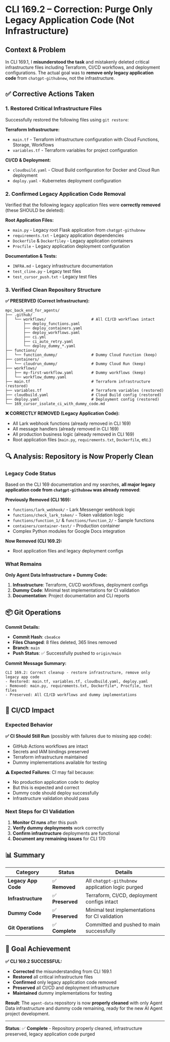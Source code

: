# CLI 169.2 – Correction: Purge Only Legacy Application Code (Not Infrastructure)

## Context & Problem
In CLI 169.1, I **misunderstood the task** and mistakenly deleted critical infrastructure files including Terraform, CI/CD workflows, and deployment configurations. The actual goal was to **remove only legacy application code** from `chatgpt-githubnew`, not the infrastructure.

## ✅ Corrective Actions Taken

### 1. **Restored Critical Infrastructure Files**
Successfully restored the following files using `git restore`:

**Terraform Infrastructure:**
- `main.tf` - Terraform infrastructure configuration with Cloud Functions, Storage, Workflows
- `variables.tf` - Terraform variables for project configuration

**CI/CD & Deployment:**
- `cloudbuild.yaml` - Cloud Build configuration for Docker and Cloud Run deployment
- `deploy.yaml` - Kubernetes deployment configuration

### 2. **Confirmed Legacy Application Code Removal**
Verified that the following legacy application files were **correctly removed** (these SHOULD be deleted):

**Root Application Files:**
- `main.py` - Legacy root Flask application from `chatgpt-githubnew`
- `requirements.txt` - Legacy application dependencies
- `Dockerfile` & `Dockerfiley` - Legacy application containers
- `Procfile` - Legacy application deployment configuration

**Documentation & Tests:**
- `INFRA.md` - Legacy infrastructure documentation
- `test_cline.py` - Legacy test files
- `test_cursor_push.txt` - Legacy test files

### 3. **Verified Clean Repository Structure**

**✅ PRESERVED (Correct Infrastructure):**
```
mpc_back_end_for_agents/
├── .github/
│   └── workflows/                    # All CI/CD workflows intact
│       ├── deploy_functions.yaml
│       ├── deploy_containers.yaml
│       ├── deploy_workflows.yaml
│       ├── ci.yml
│       ├── ci_auto_retry.yaml
│       └── deploy_dummy_*.yaml
├── functions/
│   └── function_dummy/               # Dummy Cloud Function (keep)
├── containers/
│   └── cloudrun_dummy/               # Dummy Cloud Run (keep)
├── workflows/
│   ├── my-first-workflow.yaml        # Dummy workflows (keep)
│   └── workflow_dummy.yaml
├── main.tf                           # Terraform infrastructure (restored)
├── variables.tf                      # Terraform variables (restored)
├── cloudbuild.yaml                   # Cloud Build config (restored)
├── deploy.yaml                       # Deployment config (restored)
└── 169_cursor_isolate_ci_with_dummy_code.md
```

**❌ CORRECTLY REMOVED (Legacy Application Code):**
- All Lark webhook functions (already removed in CLI 169)
- All message handlers (already removed in CLI 169)
- All production business logic (already removed in CLI 169)
- Root application files (`main.py`, `requirements.txt`, `Dockerfile`, etc.)

## 🔍 Analysis: Repository is Now Properly Clean

### Legacy Code Status
Based on the CLI 169 documentation and my searches, **all major legacy application code from `chatgpt-githubnew` was already removed**:

**Previously Removed (CLI 169):**
- `functions/lark_webhook/` - Lark Messenger webhook logic
- `functions/check_lark_token/` - Token validation logic
- `functions/function_1/` & `functions/function_2/` - Sample functions
- `containers/container-test/` - Production container
- Complex Python modules for Google Docs integration

**Now Removed (CLI 169.2):**
- Root application files and legacy deployment configs

### What Remains
**Only Agent Data Infrastructure + Dummy Code:**
1. **Infrastructure**: Terraform, CI/CD workflows, deployment configs
2. **Dummy Code**: Minimal test implementations for CI validation
3. **Documentation**: Project documentation and CLI reports

## 📦 Git Operations

**Commit Details:**
- **Commit Hash**: `cbea6ce`
- **Files Changed**: 8 files deleted, 365 lines removed
- **Branch**: `main`
- **Push Status**: ✅ Successfully pushed to `origin/main`

**Commit Message Summary:**
```
CLI 169.2: Correct cleanup - restore infrastructure, remove only legacy app code
- Restored: main.tf, variables.tf, cloudbuild.yaml, deploy.yaml
- Removed: main.py, requirements.txt, Dockerfile*, Procfile, test files
- Preserved: All CI/CD workflows and dummy implementations
```

## 🚀 CI/CD Impact

### Expected Behavior
**✅ CI Should Still Run** (possibly with failures due to missing app code):
- GitHub Actions workflows are intact
- Secrets and IAM bindings preserved
- Terraform infrastructure maintained
- Dummy implementations available for testing

**⚠️ Expected Failures**: CI may fail because:
- No production application code to deploy
- But this is expected and correct
- Dummy code should deploy successfully
- Infrastructure validation should pass

### Next Steps for CI Validation
1. **Monitor CI runs** after this push
2. **Verify dummy deployments** work correctly
3. **Confirm infrastructure** deployments are functional
4. **Document any remaining issues** for CLI 170

## 📊 Summary

| Category | Status | Details |
|----------|---------|---------|
| **Legacy App Code** | ✅ **Removed** | All `chatgpt-githubnew` application logic purged |
| **Infrastructure** | ✅ **Preserved** | Terraform, CI/CD, deployment configs intact |
| **Dummy Code** | ✅ **Preserved** | Minimal test implementations for CI validation |
| **Git Operations** | ✅ **Complete** | Committed and pushed to main successfully |

## 🎯 Goal Achievement

**✅ CLI 169.2 SUCCESSFUL:**
- **Corrected** the misunderstanding from CLI 169.1
- **Restored** all critical infrastructure files
- **Confirmed** only legacy application code removed
- **Preserved** all CI/CD and deployment infrastructure
- **Maintained** dummy implementations for testing

**Result**: The `agent-data` repository is now **properly cleaned** with only Agent Data infrastructure and dummy code remaining, ready for the new AI Agent project development.

---

**Status**: ✅ **Complete** - Repository properly cleaned, infrastructure preserved, legacy application code purged
